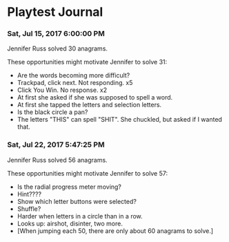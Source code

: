 # Playtest Journal


### Sat, Jul 15, 2017  6:00:00 PM

Jennifer Russ solved 30 anagrams.

These opportunities might motivate Jennifer to solve 31:

- Are the words becoming more difficult?
- Trackpad, click next. Not responding. x5
- Click You Win.  No response.  x2
- At first she asked if she was supposed to spell a word.
- At first she tapped the letters and selection letters.
- Is the black circle a pan?
- The letters "THIS" can spell "SHIT".  She chuckled, but asked if I wanted that.


### Sat, Jul 22, 2017  5:47:25 PM

Jennifer Russ solved 56 anagrams.

These opportunities might motivate Jennifer to solve 57:

- Is the radial progress meter moving?
- Hint????
- Show which letter buttons were selected?
- Shuffle?
- Harder when letters in a circle than in a row.
- Looks up:  airshot, disinter, two more.
- [When jumping each 50, there are only about 60 anagrams to solve.]
